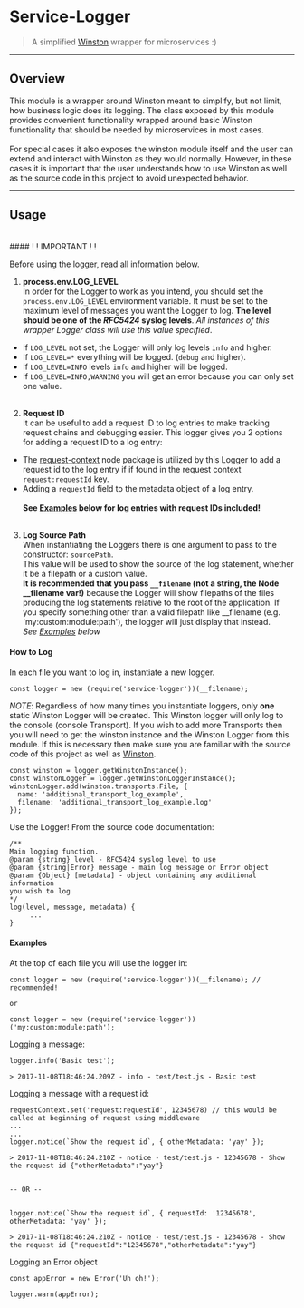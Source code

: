# Service-Logger
> A simplified [Winston](https://github.com/winstonjs/winston) wrapper for microservices :)

--------------------------------------------------------------------------------
## Overview

This module is a wrapper around Winston meant to simplify, but not limit, how
business logic does its logging. The class exposed by this module provides
convenient functionality wrapped around basic Winston functionality that should
be needed by microservices in most cases. <br/><br/>
For special cases it also exposes the winston module itself and
the user can extend and interact with Winston as they would normally. However,
in these cases it is important that the user understands how to use Winston as
well as the source code in this project to avoid unexpected behavior.

--------------------------------------------------------------------------------
## Usage
<br/>
#### ! ! IMPORTANT ! !

Before using the logger, read all information below.

1. **process.env.LOG_LEVEL**<br/>
In order for the Logger to work as you intend, you should set the
`process.env.LOG_LEVEL` environment variable. It must be set to the maximum level
of messages you want the Logger to log. **The level should be one of the _RFC5424_ syslog levels**.
_All instances of this wrapper Logger class will use this value specified_.
  * If `LOG_LEVEL` not set, the Logger will only log levels `info` and higher.
  * If `LOG_LEVEL=*` everything will be logged. (`debug` and higher).
  * If `LOG_LEVEL=INFO` levels `info` and higher will be logged.
  * If `LOG_LEVEL=INFO,WARNING` you will get an error because you can only set one value.
<br/><br/>

2. **Request ID**<br/>
It can be useful to add a request ID to log entries to make tracking request
chains and debugging easier. This logger gives you 2 options for adding a request ID to
a log entry:
  * The [request-context](https://www.npmjs.com/package/request-context)
  node package is utilized by this Logger to add a request id to the log entry if
  if found in the request context `request:requestId` key.
  * Adding a `requestId` field to the metadata object of a log entry.
<br/><br/>
**See [Examples](#examples) below for log entries with request IDs included!**
<br/><br/>

3. **Log Source Path**<br/>
When instantiating the Loggers there is one argument to pass to the constructor: `sourcePath`.<br/>
This value will be used to show the source of the log statement, whether it be a filepath
or a custom value.<br/>
**It is recommended that you pass `__filename` (not a string, the Node __filename var!)** because the Logger will show
filepaths of the files producing the log statements relative to the root of the
application. If you specify something other than a valid filepath like __filename (e.g. 'my:custom:module:path'),
the logger will just display that instead.<br/>
_See [Examples](#examples) below_

#### How to Log

In each file you want to log in, instantiate a new logger.
```
const logger = new (require('service-logger'))(__filename);
```
_NOTE_: Regardless of how many times you instantiate loggers, only **one** static
Winston Logger will be created. This Winston logger will only log to the console (console Transport).
If you wish to add more Transports then you will need to get the
winston instance and the Winston Logger from this module. If this is necessary
then make sure you are familiar with the source code of this project as well as
[Winston](https://github.com/winstonjs/winston).
```
const winston = logger.getWinstonInstance();
const winstonLogger = logger.getWinstonLoggerInstance();
winstonLogger.add(winston.transports.File, {
  name: 'additional_transport_log_example',
  filename: 'additional_transport_log_example.log'
});
```

Use the Logger! From the source code documentation:
```
/**
Main logging function.
@param {string} level - RFC5424 syslog level to use
@param {string|Error} message - main log message or Error object
@param {Object} [metadata] - object containing any additional information
you wish to log
*/
log(level, message, metadata) {
     ...
}
```

#### Examples

At the top of each file you will use the logger in:
```
const logger = new (require('service-logger'))(__filename); // recommended!

or

const logger = new (require('service-logger'))('my:custom:module:path');
```

Logging a message:
```
logger.info('Basic test');

> 2017-11-08T18:46:24.209Z - info - test/test.js - Basic test
```

Logging a message with a request id:
```
requestContext.set('request:requestId', 12345678) // this would be called at beginning of request using middleware
...
...
logger.notice(`Show the request id`, { otherMetadata: 'yay' });

> 2017-11-08T18:46:24.210Z - notice - test/test.js - 12345678 - Show the request id {"otherMetadata":"yay"}


-- OR --


logger.notice(`Show the request id`, { requestId: '12345678', otherMetadata: 'yay' });

> 2017-11-08T18:46:24.210Z - notice - test/test.js - 12345678 - Show the request id {"requestId":"12345678","otherMetadata":"yay"}
```

Logging an Error object
```
const appError = new Error('Uh oh!');

logger.warn(appError);
```
